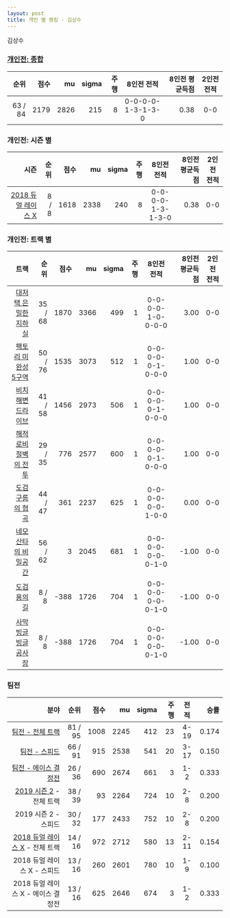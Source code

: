 ```yaml
---
layout: post
title: 개인 별 랭킹 - 김상수
---
```


김상수

### [개인전: 종합](../singles-full)

| 순위 | 점수 | mu | sigma | 주행 | 8인전 전적 | 8인전 평균득점 | 2인전 전적 |
|---:|---:|---:|---:|---:|:---:|---:|:---:|
| 63 / 84 | 2179 | 2826 | 215 | 8 | 0-0-0-0-1-3-1-3-0 | 0.38 | 0-0 |

### 개인전: 시즌 별

| 시즌 | 순위 | 점수 | mu | sigma | 주행 | 8인전 전적 | 8인전 평균득점 | 2인전 전적 |
|---:|---:|---:|---:|---:|---:|:---:|---:|:---:|
| [2018 듀얼 레이스 X](../singles-s2018_2) | 8 / 8 | 1618 | 2338 | 240 | 8 |  0-0-0-0-1-3-1-3-0 | 0.38 | 0-0 |

### 개인전: 트랙 별

| 트랙 | 순위 | 점수 | mu | sigma | 주행 | 8인전 전적 | 8인전 평균득점 | 2인전 전적 |
|---:|---:|---:|---:|---:|---:|:---:|---:|:---:|
| [대저택 은밀한 지하실](../jeotaek) | 35 / 68 | 1870 | 3366 | 499 | 1 | 0-0-0-0-1-0-0-0-0 | 3.00 | 0-0 |
| [팩토리 미완성 5구역](../district5) | 50 / 76 | 1535 | 3073 | 512 | 1 | 0-0-0-0-0-1-0-0-0 | 1.00 | 0-0 |
| [비치 해변 드라이브](../haebyun) | 41 / 58 | 1456 | 2973 | 506 | 1 | 0-0-0-0-0-1-0-0-0 | 1.00 | 0-0 |
| [해적 로비 절벽의 전투](../lobby) | 29 / 35 | 776 | 2577 | 600 | 1 | 0-0-0-0-0-1-0-0-0 | 1.00 | 0-0 |
| [도검 구름의 협곡](../hyupgog) | 44 / 47 | 361 | 2237 | 625 | 1 | 0-0-0-0-0-0-1-0-0 | 0.00 | 0-0 |
| [네모 산타의 비밀공간](../santa) | 56 / 62 | 3 | 2045 | 681 | 1 | 0-0-0-0-0-0-0-1-0 | -1.00 | 0-0 |
| [도검 용의 길](../daagon) | 8 / 8 | -388 | 1726 | 704 | 1 | 0-0-0-0-0-0-0-1-0 | -1.00 | 0-0 |
| [사막 빙글빙글 공사장](../sabing) | 8 / 8 | -388 | 1726 | 704 | 1 | 0-0-0-0-0-0-0-1-0 | -1.00 | 0-0 |

### 팀전

| 분야 | 순위 | 점수 | mu | sigma | 주행 | 전적 | 승률 |
|---:|---:|---:|---:|---:|---:|:---:|---:|
| [팀전 - 전체 트랙](../team-full) | 81 / 95 | 1008 | 2245 | 412 | 23 | 4-19 | 0.174 |
| [팀전 - 스피드](../team-speed) | 66 / 91 | 915 | 2538 | 541 | 20 | 3-17 | 0.150 |
| [팀전 - 에이스 결정전](../team-ace) | 26 / 36 | 690 | 2674 | 661 | 3 | 1-2 | 0.333 |
| [2019 시즌 2](../teams-t2019_2) - 전체 트랙 | 38 / 39 | 93 | 2264 | 724 | 10 | 2-8 | 0.200 |
| 2019 시즌 2 - 스피드 | 30 / 32 | 177 | 2433 | 752 | 10 | 2-8 | 0.200 |
| [2018 듀얼 레이스 X](../teams-t2018_2) - 전체 트랙 | 14 / 16 | 972 | 2712 | 580 | 13 | 2-11 | 0.154 |
| 2018 듀얼 레이스 X - 스피드 | 13 / 16 | 260 | 2601 | 780 | 10 | 1-9 | 0.100 |
| 2018 듀얼 레이스 X - 에이스 결정전 | 13 / 16 | 625 | 2646 | 674 | 3 | 1-2 | 0.333 |
